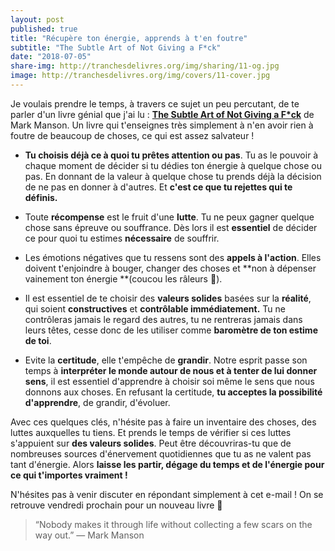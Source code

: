 ```yaml
---
layout: post
published: true
title: "Récupère ton énergie, apprends à t'en foutre"
subtitle: "The Subtle Art of Not Giving a F*ck"
date: "2018-07-05"
share-img: http://tranchesdelivres.org/img/sharing/11-og.jpg
image: http://tranchesdelivres.org/img/covers/11-cover.jpg
---
```

Je voulais prendre le temps, à travers ce sujet un peu percutant, de te parler d'un livre génial que j'ai lu : [**The Subtle Art of Not Giving a F*ck**](https://amzn.to/2lzUkhx) de Mark Manson. Un livre qui t'enseignes très simplement à n'en avoir rien à foutre de beaucoup de choses, ce qui est assez salvateur !

- **Tu choisis déjà ce à quoi tu prêtes attention ou pas**. Tu as le pouvoir à chaque moment de décider si tu dédies ton énergie à quelque chose ou pas. En donnant de la valeur à quelque chose tu prends déjà la décision de ne pas en donner à d'autres. Et **c'est ce que tu rejettes qui te définis.**  

- Toute **récompense** est le fruit d'une **lutte**. Tu ne peux gagner quelque chose sans épreuve ou souffrance. Dès lors il est **essentiel** de décider ce pour quoi tu estimes **nécessaire** de souffrir.  

- Les émotions négatives que tu ressens sont des **appels à l'action**. Elles doivent t'enjoindre à bouger, changer des choses et **non à dépenser vainement ton énergie **(coucou les râleurs 😤).   

- Il est essentiel de te choisir des **valeurs solides** basées sur la **réalité**, qui soient **constructives** et **contrôlable immédiatement.** Tu ne contrôleras jamais le regard des autres, tu ne rentreras jamais dans leurs têtes, cesse donc de les utiliser comme **baromètre de ton estime de toi**.  

- Evite la **certitude**, elle t'empêche de **grandir**. Notre esprit passe son temps à **interpréter le monde autour de nous et à tenter de lui donner sens**, il est essentiel d'apprendre à choisir soi même le sens que nous donnons aux choses. En refusant la certitude, **tu acceptes la possibilité d'apprendre**, de grandir, d'évoluer.

Avec ces quelques clés, n'hésite pas à faire un inventaire des choses, des luttes auxquelles tu tiens. Et prends le temps de vérifier si ces luttes s'appuient sur **des valeurs solides**. Peut être découvriras-tu que de nombreuses sources d'énervement quotidiennes que tu as ne valent pas tant d'énergie. Alors **laisse les partir, dégage du temps et de l'énergie pour ce qui t'importes vraiment !**

N'hésites pas à venir discuter en répondant simplement à cet e-mail ! On se retrouve vendredi prochain pour un nouveau livre 💌

>“Nobody makes it through life without collecting a few scars on the way out.”&nbsp;—&nbsp;Mark Manson
